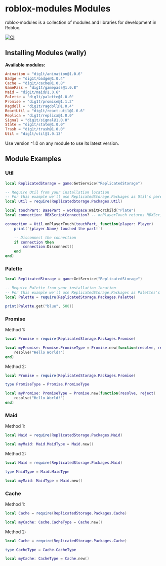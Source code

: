 # roblox-modules Modules

roblox-modules is a collection of modules and libraries for development in Roblox.

[![CI](https://github.com/dig1t/roblox-modules/actions/workflows/ci.yml/badge.svg?branch=main)](https://github.com/dig1t/roblox-modules/actions/workflows/ci.yml)

## Installing Modules (wally)
**Available modules:**
```toml
Animation = "dig1t/animation@1.0.6"
Badge = "dig1t/badge@1.0.4"
Cache = "dig1t/cache@1.0.8"
GamePass = "dig1t/gamepass@1.0.8"
Maid = "dig1t/maid@1.0.6"
Palette = "dig1t/palette@1.0.0"
Promise = "dig1t/promise@1.1.2"
Ragdoll = "dig1t/ragdoll@1.0.4"
ReactUtil = "dig1t/react-util@1.0.6"
Replica = "dig1t/replica@1.0.0"
Signal = "dig1t/signal@1.0.0"
State = "dig1t/state@1.0.0"
Trash = "dig1t/trash@1.0.0"
Util = "dig1t/util@1.0.13"
```

Use version ^1.0 on any module to use its latest version.

## Module Examples

### Util
```lua
local ReplicatedStorage = game:GetService("ReplicatedStorage")

-- Require Util from your installation location
-- For this example we'll use ReplicatedStorage.Packages as Util's parent location
local Util = require(ReplicatedStorage.Packages.Util)

local touchPart: BasePart = workspace:WaitForChild("Plate")
local connection: RBXScriptConnection? -- onPlayerTouch returns RBXScriptConnection

connection = Util.onPlayerTouch(touchPart, function(player: Player)
	print(`{player.Name} touched the part!`)

	-- Disconnect the connection
	if connection then
		connection:Disconnect()
	end
end)
```

### Palette
```lua
local ReplicatedStorage = game:GetService("ReplicatedStorage")

-- Require Palette from your installation location
-- For this example we'll use ReplicatedStorage.Packages as Palettes's parent location
local Palette = require(ReplicatedStorage.Packages.Palette)

print(Palette.get("blue", 500))
```

### Promise

Method 1:
```lua
local Promise = require(ReplicatedStorage.Packages.Promise)

local myPromise: Promise.PromiseType = Promise.new(function(resolve, reject)
	resolve("Hello World!")
end)
```

Method 2:
```lua
local Promise = require(ReplicatedStorage.Packages.Promise)

type PromiseType = Promise.PromiseType

local myPromise: PromiseType = Promise.new(function(resolve, reject)
	resolve("Hello World!")
end)
```

### Maid

Method 1:
```lua
local Maid = require(ReplicatedStorage.Packages.Maid)

local myMaid: Maid.MaidType = Maid.new()
```

Method 2:
```lua
local Maid = require(ReplicatedStorage.Packages.Maid)

type MaidType = Maid.MaidType

local myMaid: MaidType = Maid.new()
```

### Cache

Method 1:
```lua
local Cache = require(ReplicatedStorage.Packages.Cache)

local myCache: Cache.CacheType = Cache.new()
```

Method 2:
```lua
local Cache = require(ReplicatedStorage.Packages.Cache)

type CacheType = Cache.CacheType

local myCache: CacheType = Cache.new()
```
